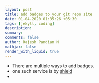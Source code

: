 ```yaml
---
layout: post
title: add badges to your git repo site
date: 01-04-2020 01:35:26 +05:30
tags: [jekyll, coding]
description:
summary:
comments: false
author: Rajesh Pandian M
mathjax: false
render_with_liquid: true
---
```


- There are multiple ways to add badges.
- one such service is by [shield](https://shields.io/)
-
